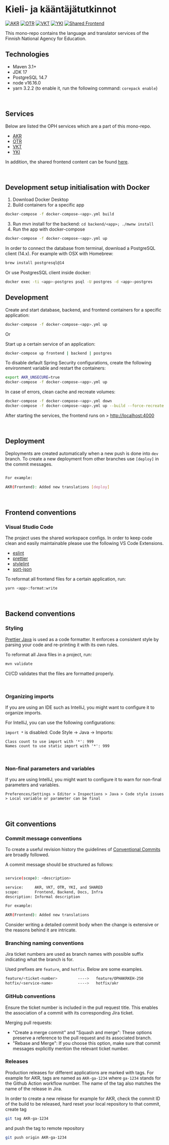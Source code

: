 # Kieli- ja kääntäjätutkinnot

[![AKR](https://github.com/Opetushallitus/kieli-ja-kaantajatutkinnot/actions/workflows/akr.yml/badge.svg?branch=dev)](https://github.com/Opetushallitus/kieli-ja-kaantajatutkinnot/actions/workflows/akr.yml)
[![OTR](https://github.com/Opetushallitus/kieli-ja-kaantajatutkinnot/actions/workflows/otr.yml/badge.svg?branch=dev)](https://github.com/Opetushallitus/kieli-ja-kaantajatutkinnot/actions/workflows/otr.yml)
[![VKT](https://github.com/Opetushallitus/kieli-ja-kaantajatutkinnot/actions/workflows/vkt.yml/badge.svg?branch=dev)](https://github.com/Opetushallitus/kieli-ja-kaantajatutkinnot/actions/workflows/vkt.yml)
[![YKI](https://github.com/Opetushallitus/kieli-ja-kaantajatutkinnot/actions/workflows/yki.yml/badge.svg?branch=dev)](https://github.com/Opetushallitus/kieli-ja-kaantajatutkinnot/actions/workflows/yki.yml)
[![Shared Frontend](https://github.com/Opetushallitus/kieli-ja-kaantajatutkinnot/actions/workflows/shared_frontend.yml/badge.svg?branch=dev)](https://github.com/Opetushallitus/kieli-ja-kaantajatutkinnot/actions/workflows/shared_frontend.yml)

This mono-repo contains the language and translator services of the Finnish National Agency for Education.

## Technologies

- Maven 3.1+
- JDK 17
- PostgreSQL 14.7
- node v16.16.0
- yarn 3.2.2 (to enable it, run the following command: `corepack enable`)

&nbsp;

## Services

Below are listed the OPH services which are a part of this mono-repo.

- [AKR](./docs/akr.md)
- [OTR](./docs/otr.md)
- [VKT](./docs/vkt.md)
- [YKI](./docs/yki.md)

In addition, the shared frontend content can be found [here](./docs/shared_frontend.md).

&nbsp;

## Development setup initialisation with Docker

1. Download Docker Desktop
2. Build containers for a specific app
```sh
docker-compose -f docker-compose-<app>.yml build
```
3. Run mvn install for the backend: `cd backend/<app>; ./mwnw install`
4. Run the app with docker-compose
```sh
docker-compose -f docker-compose-<app>.yml up
```

In order to connect the database from terminal, download a PostgreSQL client (14.x). For example with OSX with Homebrew:
```sh
brew install postgresql@14
```

Or use PostgresSQL client inside docker:
```sh
docker exec -ti <app>-postgres psql -U postgres -d <app>-postgres
```

## Development

Create and start database, backend, and frontend containers for a specific application:

```sh
docker-compose -f docker-compose-<app>.yml up
```

Or

Start up a certain service of an application:

```sh
docker-compose up frontend | backend | postgres
```

To disable default Spring Security configurations, create the following environment variable and restart the containers:

```sh
export AKR_UNSECURE=true
docker-compose -f docker-compose-<app>.yml up
```

In case of errors, clean cache and recreate volumes:

```sh
docker-compose -f docker-compose-<app>.yml down
docker-compose -f docker-compose-<app>.yml up --build --force-recreate --renew-anon-volumes
```

After starting the services, the frontend runs on > <http://localhost:4000>

&nbsp;

## Deployment

Deployments are created automatically when a new push is done into `dev` branch. To create a new deployment from other branches use `[deploy]` in the commit messages.

```sh

For example:

AKR(Frontend): Added new translations [deploy]
```

&nbsp;

## Frontend conventions

### Visual Studio Code

The project uses the shared workspace configs. In order to keep code clean and easily maintainable please use the following VS Code Extensions.

- [eslint](https://marketplace.visualstudio.com/items?itemName=dbaeumer.vscode-eslint)
- [prettier](https://marketplace.visualstudio.com/items?itemName=esbenp.prettier-vscode)
- [stylelint](https://marketplace.visualstudio.com/items?itemName=stylelint.vscode-stylelint)
- [sort-json](https://marketplace.visualstudio.com/items?itemName=richie5um2.vscode-sort-json)

To reformat all frontend files for a certain application, run:

```sh
yarn <app>:format:write
```

&nbsp;

## Backend conventions

### Styling

[Prettier Java](https://github.com/HubSpot/prettier-maven-plugin) is used as a code formatter. It enforces a consistent style by parsing your code and re-printing it with its own rules.

To reformat all Java files in a project, run:

```sh
mvn validate
```

CI/CD validates that the files are formatted properly.

&nbsp;

### Organizing imports

If you are using an IDE such as IntelliJ, you might want to configure it to organize imports.

For IntelliJ, you can use the following configurations:

`ìmport *` is disabled:
Code Style -> Java -> Imports:

```text
Class count to use import with '*': 999
Names count to use static import with '*': 999
```

&nbsp;

### Non-final parameters and variables

If you are using IntelliJ, you might want to configure it to warn for non-final parameters and variables.

`Preferences/Settings > Editor > Inspections > Java > Code style issues > Local variable or parameter can be final`

&nbsp;

## Git conventions

### Commit message conventions

To create a useful revision history the guidelines of [Conventional Commits](https://www.conventionalcommits.org/en/v1.0.0/) are broadly followed.

A commit message should be structured as follows:

```sh

service(scope): <description>

service:     AKR, VKT, OTR, YKI, and SHARED
scope:       Frontend, Backend, Docs, Infra
description: Informal description

For example:

AKR(Frontend): Added new translations
```

Consider writing a detailed commit body when the change is extensive or the reasons behind it are intricate.

### Branching naming conventions

Jira ticket numbers are used as branch names with possible suffix indicating what the branch is for.

Used prefixes are `feature`, and `hotfix`. Below are some examples.

```sh
feature/<ticket-number>         ---->   feature/OPHAKRKEH-250
hotfix/<service-name>           ---->   hotfix/akr
```

### GitHub conventions

Ensure the ticket number is included in the pull request title. This enables the association of a commit with its corresponding Jira ticket.

Merging pull requests:

- "Create a merge commit" and "Squash and merge": These options preserve a reference to the pull request and its associated branch.
- "Rebase and Merge": If you choose this option, make sure that commit messages explicitly mention the relevant ticket number.

### Releases

Production releases for different applications are marked with tags. For example for AKR, tags are named as `AKR-ga-1234` where `ga-1234` stands for the Github Action workflow number. The name of the tag also matches the name of the release in Jira.

In order to create a new release for example for AKR, check the commit ID of the build to be released, hard reset your local repository to that commit, create tag
```sh
git tag AKR-ga-1234
```
and push the tag to remote repository
```sh
git push origin AKR-ga-1234
```
